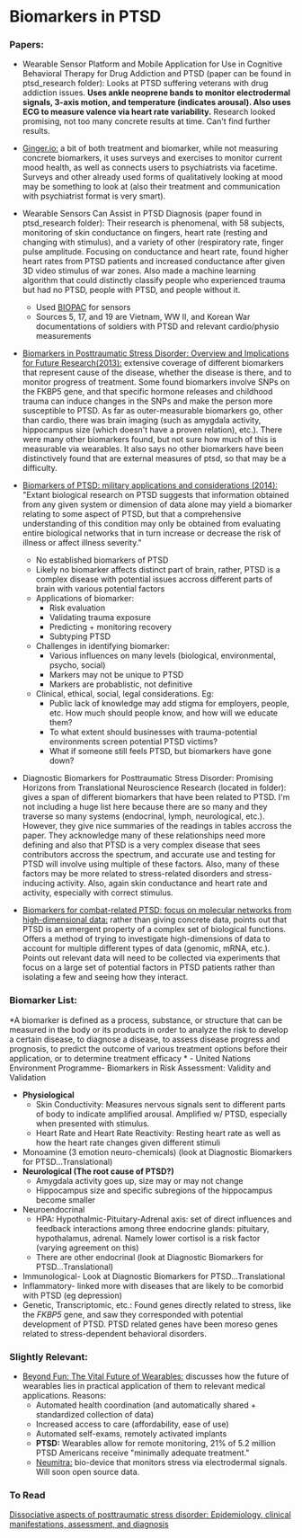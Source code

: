 # Biomarkers in PTSD

### Papers:

 - Wearable Sensor Platform and Mobile Application for Use in Cognitive Behavioral Therapy for Drug Addiction and PTSD (paper can be found in ptsd\_research folder): Looks at PTSD suffering veterans with drug addiction issues. **Uses ankle neoprene bands to monitor electrodermal signals, 3-axis motion, and temperature (indicates arousal). Also uses ECG to measure valence via heart rate variability.** Research looked promising, not too many concrete results at time. Can't find further results.

 - [Ginger.io:](https://ginger.io/evidence/) a bit of both treatment and biomarker, while not measuring concrete biomarkers, it uses surveys and exercises to monitor current mood health, as well as connects users to psychiatrists via facetime. Surveys and other already used forms of qualitatively looking at mood may be something to look at (also their treatment and communication with psychiatrist format is very smart).

 - Wearable Sensors Can Assist in PTSD Diagnosis (paper found in ptsd\_research folder): Their research is phenomenal, with 58 subjects, monitoring of skin conductance on fingers, heart rate (resting and changing with stimulus), and a variety of other (respiratory rate, finger pulse amplitude. Focusing on conductance and heart rate, found higher heart rates from PTSD patients and increased conductance after given 3D video stimulus of war zones. Also made a machine learning algorithm that could distinctly classify people who experienced trauma but had no PTSD, people with PTSD, and people without it.
    - Used [BIOPAC](https://www.biopac.com/) for sensors
    - Sources 5, 17, and 19 are Vietnam, WW II, and Korean War documentations of soldiers with PTSD and relevant cardio/physio measurements

 - [Biomarkers in Posttraumatic Stress Disorder: Overview and Implications for Future Research(2013):](http://www.ncbi.nlm.nih.gov/pmc/articles/PMC3774961/) extensive coverage of different biomarkers that represent cause of the disease, whether the disease is there, and to monitor progress of treatment. Some found biomarkers involve SNPs on the FKBP5 gene, and that specific hormone releases and childhood trauma can induce changes in the SNPs and make the person more susceptible to PTSD. As far as outer-measurable biomarkers go, other than cardio, there was brain imaging (such as amygdala activity, hippocampus size (which doesn't have a proven relation), etc.). There were many other biomarkers found, but not sure how much of this is measurable via wearables. It also says no other biomarkers have been distinctively found that are external measures of ptsd, so that may be a difficulty.

 - [Biomarkers of PTSD: military applications and considerations (2014):](http://www.ncbi.nlm.nih.gov/pmc/articles/PMC4138702/) "Extant biological research on PTSD suggests that information obtained from any given system or dimension of data alone may yield a biomarker relating to some aspect of PTSD, but that a comprehensive understanding of this condition may only be obtained from evaluating entire biological networks that in turn increase or decrease the risk of illness or affect illness severity."
    - No established biomarkers of PTSD
    - Likely no biomarker affects distinct part of brain, rather, PTSD is a complex disease with potential issues accross different parts of brain with various potential factors
    - Applications of biomarker: 
        - Risk evaluation
        - Validating trauma exposure
        - Predicting + monitoring recovery
        - Subtyping PTSD
    - Challenges in identifying biomarker:
        - Various influences on many levels (biological, environmental, psycho, social)
        - Markers may not be unique to PTSD
        - Markers are probablistic, not definitive
    - Clinical, ethical, social, legal considerations. Eg:
        - Public lack of knowledge may add stigma for employers, people, etc. How much should people know, and how will we educate them?
        - To what extent should businesses with trauma-potential environments screen potential PTSD victims?
        - What if someone still feels PTSD, but biomarkers have gone down?

 - Diagnostic Biomarkers for Posttraumatic Stress Disorder: Promising Horizons from Translational Neuroscience Research (located in folder): gives a span of different biomarkers that have been related to PTSD. I'm not including a huge list here because there are so many and they traverse so many systems (endocrinal, lymph, neurological, etc.). However, they give nice summaries of the readings in tables accross the paper. They acknowledge many of these relationships need more defining and also that PTSD is a very complex disease that sees contributors accross the spectrum, and accurate use and testing for PTSD will involve using multiple of these factors. Also, many of these factors may be more related to stress-related disorders and stress-inducing activity. Also, again skin conductance and heart rate and activity, especially with correct stimulus.

 - [Biomarkers for combat-related PTSD: focus on molecular networks from high-dimensional data:](http://www.ncbi.nlm.nih.gov/pmc/articles/PMC4138711/) rather than giving concrete data, points out that PTSD is an emergent property of a complex set of biological functions. Offers a method of trying to investigate high-dimensions of data to account for multiple different types of data (genomic, mRNA, etc.). Points out relevant data will need to be collected via experiments that focus on a large set of potential factors in PTSD patients rather than isolating a few and seeing how they interact.



### Biomarker List:

*A biomarker is defined as a process, substance, or structure that can be measured in the body or its products in order to analyze the risk to develop a certain disease, to diagnose a disease, to assess disease progress and prognosis, to predict the outcome of various treatment options before their application, or to determine treatment efficacy * - United Nations Environment Programme- Biomarkers in Risk Assessment: Validity and Validation

 - **Physiological**
    - Skin Conductivity: Measures nervous signals sent to different parts of body to indicate amplified arousal. Amplified w/ PTSD, especially when presented with stimulus.
    - Heart Rate and Heart Rate Reactivity: Resting heart rate as well as how the heart rate changes given different stimuli
 - Monoamine (3 emotion neuro-chemicals) (look at Diagnostic Biomarkers for PTSD...Translational)
 - **Neurological (The root cause of PTSD?)**
    - Amygdala activity goes up, size may or may not change
    - Hippocampus size and specific subregions of the hippocampus become smaller
 - Neuroendocrinal
    - HPA: Hypothalmic-Pituitary-Adrenal axis: set of direct influences and feedback interactions among three endocrine glands: pituitary, hypothalamus, adrenal. Namely lower cortisol is a risk factor (varying agreement on this)
    - There are other endocrinal (look at Diagnostic Biomarkers for PTSD...Translational)
 - Immunological- Look at Diagnostic Biomarkers for PTSD...Translational
 - Inflammatory- linked more with diseases that are likely to be comorbid with PTSD (eg depression)
 - Genetic, Transcriptomic, etc.: Found genes directly related to stress, like the *FKBP5* gene, and saw they corresponded with potential development of PTSD. PTSD related genes have been moreso genes related to stress-dependent behavioral disorders.

### Slightly Relevant:

 - [Beyond Fun: The Vital Future of Wearables:](http://www.fastcodesign.com/3042674/the-vital-if-unfun-future-of-wearables) discusses how the future of wearables lies in practical application of them to relevant medical applications. Reasons:
    - Automated health coordination (and automatically shared + standardized collection of data) 
    - Increased access to care (affordability, ease of use)
    - Automated self-exams, remotely activated implants
    - **PTSD:** Wearables allow for remote monitoring, 21% of 5.2 million PTSD Americans receive "minimally adequate treatment."
    - [Neumitra:](https://neumitra.com/research) bio-device that monitors stress via electrodermal signals. Will soon open source data.


### To Read
[Dissociative aspects of posttraumatic stress disorder: Epidemiology, clinical manifestations, assessment, and diagnosis](http://www.uptodate.com/contents/dissociative-aspects-of-posttraumatic-stress-disorder-epidemiology-clinical-manifestations-assessment-and-diagnosis?source=search_result&search=ptsd&selectedTitle=3~150#H670096)
